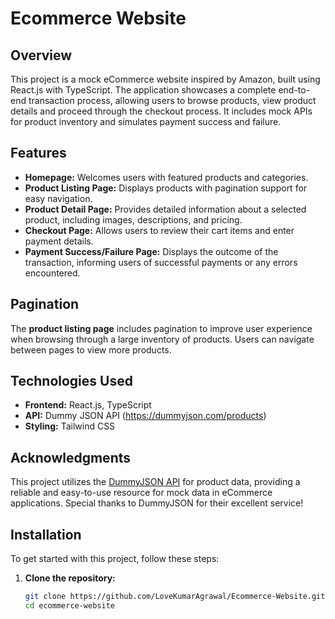 # Ecommerce Website

## Overview

This project is a mock eCommerce website inspired by Amazon, built using React.js with TypeScript. The application showcases a complete end-to-end transaction process, allowing users to browse products, view product details and proceed through the checkout process. It includes mock APIs for product inventory and simulates payment success and failure.

## Features

- **Homepage:** Welcomes users with featured products and categories.
- **Product Listing Page:** Displays products with pagination support for easy navigation.
- **Product Detail Page:** Provides detailed information about a selected product, including images, descriptions, and pricing.
- **Checkout Page:** Allows users to review their cart items and enter payment details.
- **Payment Success/Failure Page:** Displays the outcome of the transaction, informing users of successful payments or any errors encountered.

## Pagination
The **product listing page** includes pagination to improve user experience when browsing through a large inventory of products. Users can navigate between pages to view more products.

## Technologies Used

- **Frontend:** React.js, TypeScript
- **API:** Dummy JSON API (https://dummyjson.com/products)
- **Styling:** Tailwind CSS

## Acknowledgments

This project utilizes the [DummyJSON API](https://dummyjson.com/products) for product data, providing a reliable and easy-to-use resource for mock data in eCommerce applications. Special thanks to DummyJSON for their excellent service!

## Installation

To get started with this project, follow these steps:

1. **Clone the repository:**

   ```bash
   git clone https://github.com/LoveKumarAgrawal/Ecommerce-Website.git
   cd ecommerce-website
